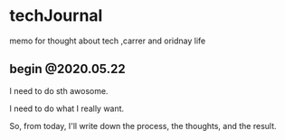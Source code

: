 # techJournal
memo for thought about tech ,carrer and oridnay life

## begin @2020.05.22

I need to do sth awosome.

I need to do what I really want.

So, from today, I'll write down the process, the thoughts, and the result.
